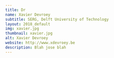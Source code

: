 ```yaml
---
title: Dr
name: Xavier Devroey
subtitle: SERG, Delft University of Technology
layout: 2018_default
img: xavier.jpg
thumbnail: xavier.jpg
alt: Xavier Devroey
website: http://www.xdevroey.be
description: Blah jose blah
---
```

